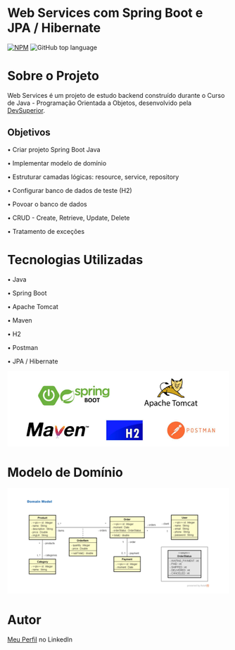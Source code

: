 # Web Services com Spring Boot e JPA / Hibernate
[![NPM](https://img.shields.io/npm/l/react)](https://github.com/GabrielFerreiraDoPrado/workshop-springboot2-jpa/blob/main/LICENSE) ![GitHub top language](https://img.shields.io/github/languages/top/GabrielFerreiraDoPrado/workshop-springboot2-jpa)

# Sobre o Projeto

Web Services é um projeto de estudo backend construído durante o Curso de Java - Programação Orientada a Objetos, desenvolvido pela [DevSuperior](https://devsuperior.com.br/).

## Objetivos
 
• Criar projeto Spring Boot Java

• Implementar modelo de domínio

• Estruturar camadas lógicas: resource, service, repository 

• Configurar banco de dados de teste (H2) 

• Povoar o banco de dados 

• CRUD - Create, Retrieve, Update, Delete 

• Tratamento de exceções 

# Tecnologias Utilizadas

• Java

• Spring Boot

• Apache Tomcat

• Maven

• H2

• Postman

• JPA / Hibernate


![Ferramentas](https://github.com/GabrielFerreiraDoPrado/assets/blob/main/webservices-springboot-jpa/tools.png)

# Modelo de Domínio

![ModeloDominio](https://github.com/GabrielFerreiraDoPrado/assets/blob/main/webservices-springboot-jpa/domainmodel.png)

# Autor

[Meu Perfil](https://www.linkedin.com/in/gabriel-ferreira-do-prado-25863919a/) no LinkedIn
